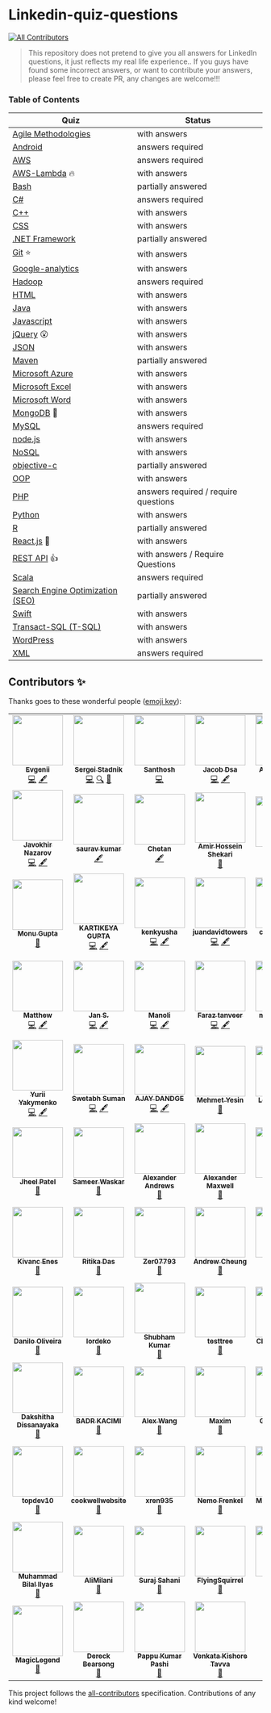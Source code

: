 # Linkedin-quiz-questions
<!-- ALL-CONTRIBUTORS-BADGE:START - Do not remove or modify this section -->
[![All Contributors](https://img.shields.io/badge/all_contributors-81-orange.svg?style=flat-square)](#contributors-)
<!-- ALL-CONTRIBUTORS-BADGE:END -->
> This repository does not pretend to give you all answers for LinkedIn questions, it just reflects my real life experience.. If you guys have found some incorrect answers, or want to contribute your answers, please feel free to create PR, any changes are welcome!!!

### Table of Contents

| Quiz      |  Status |
| --------- |  ------ |
| [Agile Methodologies](https://github.com/Ebazhanov/in-quiz-questions/blob/master/agile-methodologies/agile-methodologies-quiz.md) | with answers |
| [Android](https://github.com/Ebazhanov/in-quiz-questions/blob/master/android/android-quiz.md) | answers required |
| [AWS](https://github.com/Ebazhanov/in-quiz-questions/blob/master/aws/aws-quiz.md) | answers required |
| [AWS-Lambda](https://github.com/Ebazhanov/in-quiz-questions/blob/master/aws-lambda/aws-lambda-quiz.md) :fire: | with answers |
| [Bash](https://github.com/Ebazhanov/in-quiz-questions/blob/master/bash/bash-quiz.md) |  partially answered |
| [C#](https://github.com/Ebazhanov/in-quiz-questions/blob/master/c%23/c-sharp-quiz.md) |  answers required |
| [C++](https://github.com/Ebazhanov/in-quiz-questions/blob/master/c%2B%2B/c%2B%2Bquiz.md) |  with answers |
| [CSS](https://github.com/Ebazhanov/in-quiz-questions/blob/master/css/css-quiz.md) |  with answers |
| [.NET Framework](https://github.com/Ebazhanov/in-quiz-questions/blob/master/dotnet-framework/dotnet-framework-quiz.md) |  partially answered  |
| [Git](https://github.com/Ebazhanov/in-quiz-questions/blob/master/git/git-quiz.md) :star: | with answers |
| [Google-analytics](https://github.com/Ebazhanov/in-quiz-questions/blob/master/google-analytics/google-analytics-quiz.md) |  with answers |
| [Hadoop](https://github.com/Ebazhanov/in-quiz-questions/blob/master/hadoop/hadoop-quiz.md) | answers required |
| [HTML](https://github.com/Ebazhanov/in-quiz-questions/blob/master/html/html-quiz.md) |  with answers |
| [Java](https://github.com/Ebazhanov/in-quiz-questions/blob/master/java/java-quiz.md) |  with answers |
| [Javascript](https://github.com/Ebazhanov/in-quiz-questions/blob/master/javascript/javascript-quiz.md) | with answers |
| [jQuery](https://github.com/Ebazhanov/in-quiz-questions/blob/master/jquery/jquery-quiz.md) :open_mouth: |  with answers |
| [JSON](https://github.com/Ebazhanov/in-quiz-questions/blob/master/json/json-quiz.md) |  with answers |
| [Maven](https://github.com/Ebazhanov/in-quiz-questions/blob/master/maven/maven-quiz.md) |  partially answered |
| [Microsoft Azure](https://github.com/Ebazhanov/in-quiz-questions/blob/master/microsoft-azure/microsoft-azure-quiz.md) |  with answers |
| [Microsoft Excel](https://github.com/Ebazhanov/in-quiz-questions/blob/master/microsoft-excel/microsoft-excel-quiz.md) |  with answers |
| [Microsoft Word](https://github.com/Ebazhanov/in-quiz-questions/blob/master/microsoft-word/microsoft-word-quiz.md) |  with answers |
| [MongoDB](https://github.com/Ebazhanov/in-quiz-questions/blob/master/mongodb/mongodb-quiz.md) :green_heart: |  with answers |
| [MySQL](https://github.com/Ebazhanov/in-quiz-questions/blob/master/mysql/mysql-quiz.md) |  answers required |
| [node.js](https://github.com/Ebazhanov/in-quiz-questions/blob/master/node.js/node.js-quiz.md) |  with answers |
| [NoSQL](https://github.com/Ebazhanov/in-quiz-questions/blob/master/nosql/nosql-quiz.md) |  with answers |
| [objective-c](https://github.com/Ebazhanov/in-quiz-questions/blob/master/objective-c/objective-c_quiz.md) |   partially answered |
| [OOP](https://github.com/Ebazhanov/in-quiz-questions/blob/master/oop/object-oriented-programming-quiz.md) |  with answers |
| [PHP](https://github.com/Ebazhanov/in-quiz-questions/blob/master/php/php-quiz.md) |  answers required /  require questions |
| [Python](https://github.com/Ebazhanov/in-quiz-questions/blob/master/python/python-quiz.md) | with answers |
| [R](https://github.com/Ebazhanov/in-quiz-questions/blob/master/r/r-quiz.md) |  partially answered |
| [React.js](https://github.com/Ebazhanov/in-quiz-questions/blob/master/react/reactjs-quiz.md) :rose: |  with answers |
| [REST API](https://github.com/Ebazhanov/in-quiz-questions/blob/master/rest-api/rest-api-quiz.md) :+1: |  with answers / Require Questions |
| [Scala](https://github.com/Ebazhanov/in-quiz-questions/blob/master/scala/scala-quiz.md) |  answers required  |
| [Search Engine Optimization (SEO)](https://github.com/Ebazhanov/in-quiz-questions/blob/master/seo/search-engine-optimization-quiz.md) |  partially answered  |
| [Swift](https://github.com/Ebazhanov/in-quiz-questions/blob/master/swift/swift-quiz.md) |  with answers |
| [Transact-SQL (T-SQL)](https://github.com/Ebazhanov/in-quiz-questions/blob/master/t-sql/t-sql-quiz.md) |  with answers  |
| [WordPress](https://github.com/Ebazhanov/in-quiz-questions/blob/master/wordpress/wordpress-quiz.md) |  with answers  |
| [XML](https://github.com/Ebazhanov/in-quiz-questions/blob/master/xml/xml-quiz.md) |  answers required |

## Contributors ✨

Thanks goes to these wonderful people ([emoji key](https://allcontributors.org/docs/en/emoji-key)):

<!-- ALL-CONTRIBUTORS-LIST:START - Do not remove or modify this section -->
<!-- prettier-ignore-start -->
<!-- markdownlint-disable -->
<table>
  <tr>
    <td align="center"><a href="https://github.com/Ebazhanov"><img src="https://avatars2.githubusercontent.com/u/13170022?v=4" width="100px;" alt=""/><br /><sub><b>Evgenii</b></sub></a><br /><a href="https://github.com/Ebazhanov/in-quiz-questions/commits?author=Ebazhanov" title="Code">💻</a> <a href="#content-Ebazhanov" title="Content">🖋</a></td>
    <td align="center"><a href="https://ethereum.stackexchange.com/users/38531/monkrus"><img src="https://avatars3.githubusercontent.com/u/12500447?v=4" width="100px;" alt=""/><br /><sub><b>Sergei Stadnik</b></sub></a><br /><a href="https://github.com/Ebazhanov/in-quiz-questions/commits?author=monkrus" title="Code">💻</a> <a href="#fundingFinding-monkrus" title="Funding Finding">🔍</a> <a href="#ideas-monkrus" title="Ideas, Planning, & Feedback">🤔</a></td>
    <td align="center"><a href="https://github.com/santhosh-techie"><img src="https://avatars2.githubusercontent.com/u/29485255?v=4" width="100px;" alt=""/><br /><sub><b>Santhosh</b></sub></a><br /><a href="https://github.com/Ebazhanov/in-quiz-questions/commits?author=santhosh-techie" title="Code">💻</a></td>
    <td align="center"><a href="https://github.com/iamjake-dev"><img src="https://avatars0.githubusercontent.com/u/65621534?v=4" width="100px;" alt=""/><br /><sub><b>Jacob Dsa</b></sub></a><br /><a href="https://github.com/Ebazhanov/in-quiz-questions/commits?author=iamjake-dev" title="Code">💻</a> <a href="#content-iamjake-dev" title="Content">🖋</a></td>
    <td align="center"><a href="http://aaronmeese.com"><img src="https://avatars0.githubusercontent.com/u/17814535?v=4" width="100px;" alt=""/><br /><sub><b>Aaron Meese</b></sub></a><br /><a href="https://github.com/Ebazhanov/in-quiz-questions/commits?author=ajmeese7" title="Code">💻</a> <a href="#content-ajmeese7" title="Content">🖋</a></td>
    <td align="center"><a href="https://github.com/arqarq"><img src="https://avatars3.githubusercontent.com/u/43341071?v=4" width="100px;" alt=""/><br /><sub><b>arqarq</b></sub></a><br /><a href="https://github.com/Ebazhanov/in-quiz-questions/commits?author=arqarq" title="Code">💻</a> <a href="#content-arqarq" title="Content">🖋</a></td>
    <td align="center"><a href="https://github.com/amitykaran"><img src="https://avatars2.githubusercontent.com/u/23481557?v=4" width="100px;" alt=""/><br /><sub><b>Amit Yadav</b></sub></a><br /><a href="https://github.com/Ebazhanov/in-quiz-questions/commits?author=amitykaran" title="Code">💻</a> <a href="#content-amitykaran" title="Content">🖋</a></td>
  </tr>
  <tr>
    <td align="center"><a href="http://creator.geekart.club/"><img src="https://avatars0.githubusercontent.com/u/18037133?v=4" width="100px;" alt=""/><br /><sub><b>Javokhir Nazarov</b></sub></a><br /><a href="https://github.com/Ebazhanov/in-quiz-questions/commits?author=Nazarov7mu" title="Code">💻</a> <a href="#content-Nazarov7mu" title="Content">🖋</a></td>
    <td align="center"><a href="https://github.com/saurav1423"><img src="https://avatars1.githubusercontent.com/u/55906348?v=4" width="100px;" alt=""/><br /><sub><b>saurav kumar</b></sub></a><br /><a href="#content-saurav1423" title="Content">🖋</a></td>
    <td align="center"><a href="https://github.com/Chetan11-dev"><img src="https://avatars0.githubusercontent.com/u/53407137?v=4" width="100px;" alt=""/><br /><sub><b>Chetan</b></sub></a><br /><a href="#content-Chetan11-dev" title="Content">🖋</a></td>
    <td align="center"><a href="https://github.com/shekari-ah"><img src="https://avatars0.githubusercontent.com/u/61600246?v=4" width="100px;" alt=""/><br /><sub><b>Amir Hossein Shekari</b></sub></a><br /><a href="#design-shekari-ah" title="Design">🎨</a></td>
    <td align="center"><a href="https://github.com/SergDaut"><img src="https://avatars3.githubusercontent.com/u/65856306?v=4" width="100px;" alt=""/><br /><sub><b>SergDaut</b></sub></a><br /><a href="#design-SergDaut" title="Design">🎨</a></td>
    <td align="center"><a href="https://www.linkedin.com/in/pramaniknilotpal/"><img src="https://avatars1.githubusercontent.com/u/33095476?v=4" width="100px;" alt=""/><br /><sub><b>Nilotpal Pramanik</b></sub></a><br /><a href="#design-goodday451999" title="Design">🎨</a></td>
    <td align="center"><a href="https://abhisaphire.github.io"><img src="https://avatars3.githubusercontent.com/u/43245214?v=4" width="100px;" alt=""/><br /><sub><b>Abhishek Kumar</b></sub></a><br /><a href="#design-AbhiSaphire" title="Design">🎨</a></td>
  </tr>
  <tr>
    <td align="center"><a href="https://www.facebook.com/monu.gupta.14855377"><img src="https://avatars3.githubusercontent.com/u/42869855?v=4" width="100px;" alt=""/><br /><sub><b>Monu Gupta</b></sub></a><br /><a href="#design-gmonu" title="Design">🎨</a></td>
    <td align="center"><a href="https://github.com/kartikeyaGUPTA45"><img src="https://avatars2.githubusercontent.com/u/55397207?v=4" width="100px;" alt=""/><br /><sub><b>KARTIKEYA GUPTA</b></sub></a><br /><a href="https://github.com/Ebazhanov/in-quiz-questions/commits?author=kartikeyaGUPTA45" title="Code">💻</a> <a href="#content-kartikeyaGUPTA45" title="Content">🖋</a></td>
    <td align="center"><a href="https://github.com/kenkyusha"><img src="https://avatars1.githubusercontent.com/u/22096048?v=4" width="100px;" alt=""/><br /><sub><b>kenkyusha</b></sub></a><br /><a href="https://github.com/Ebazhanov/in-quiz-questions/commits?author=kenkyusha" title="Code">💻</a> <a href="#content-kenkyusha" title="Content">🖋</a></td>
    <td align="center"><a href="https://github.com/juandavidtowers"><img src="https://avatars0.githubusercontent.com/u/58567225?v=4" width="100px;" alt=""/><br /><sub><b>juandavidtowers</b></sub></a><br /><a href="https://github.com/Ebazhanov/in-quiz-questions/commits?author=juandavidtowers" title="Code">💻</a> <a href="#content-juandavidtowers" title="Content">🖋</a></td>
    <td align="center"><a href="https://github.com/cyber-netics"><img src="https://avatars1.githubusercontent.com/u/67401984?v=4" width="100px;" alt=""/><br /><sub><b>cyber-netics</b></sub></a><br /><a href="https://github.com/Ebazhanov/in-quiz-questions/commits?author=cyber-netics" title="Code">💻</a> <a href="#content-cyber-netics" title="Content">🖋</a></td>
    <td align="center"><a href="https://github.com/jtrisw"><img src="https://avatars0.githubusercontent.com/u/67442001?v=4" width="100px;" alt=""/><br /><sub><b>jtrisw</b></sub></a><br /><a href="https://github.com/Ebazhanov/in-quiz-questions/commits?author=jtrisw" title="Code">💻</a> <a href="#content-jtrisw" title="Content">🖋</a></td>
    <td align="center"><a href="http://www.linkedin.com/in/renregalado"><img src="https://avatars3.githubusercontent.com/u/15017921?v=4" width="100px;" alt=""/><br /><sub><b>Renato Regalado</b></sub></a><br /><a href="https://github.com/Ebazhanov/in-quiz-questions/commits?author=ingenium21" title="Code">💻</a> <a href="#content-ingenium21" title="Content">🖋</a></td>
  </tr>
  <tr>
    <td align="center"><a href="https://elixiumnetwork.org/"><img src="https://avatars3.githubusercontent.com/u/19564531?v=4" width="100px;" alt=""/><br /><sub><b>Matthew</b></sub></a><br /><a href="https://github.com/Ebazhanov/in-quiz-questions/commits?author=fantypants" title="Code">💻</a> <a href="#content-fantypants" title="Content">🖋</a></td>
    <td align="center"><a href="https://github.com/roplayer"><img src="https://avatars0.githubusercontent.com/u/129923?v=4" width="100px;" alt=""/><br /><sub><b>Jan S.</b></sub></a><br /><a href="https://github.com/Ebazhanov/in-quiz-questions/commits?author=roplayer" title="Code">💻</a> <a href="#content-roplayer" title="Content">🖋</a></td>
    <td align="center"><a href="https://github.com/igielskv"><img src="https://avatars1.githubusercontent.com/u/7470561?v=4" width="100px;" alt=""/><br /><sub><b>Manoli</b></sub></a><br /><a href="https://github.com/Ebazhanov/in-quiz-questions/commits?author=igielskv" title="Code">💻</a> <a href="#content-igielskv" title="Content">🖋</a></td>
    <td align="center"><a href="https://github.com/faraztanveer"><img src="https://avatars0.githubusercontent.com/u/23014681?v=4" width="100px;" alt=""/><br /><sub><b>Faraz tanveer</b></sub></a><br /><a href="https://github.com/Ebazhanov/in-quiz-questions/commits?author=faraztanveer" title="Code">💻</a> <a href="#content-faraztanveer" title="Content">🖋</a></td>
    <td align="center"><a href="https://github.com/mohnishkarri"><img src="https://avatars2.githubusercontent.com/u/60459557?v=4" width="100px;" alt=""/><br /><sub><b>mohnishkarri</b></sub></a><br /><a href="https://github.com/Ebazhanov/in-quiz-questions/commits?author=mohnishkarri" title="Code">💻</a> <a href="#content-mohnishkarri" title="Content">🖋</a></td>
    <td align="center"><a href="https://github.com/andyzhu"><img src="https://avatars3.githubusercontent.com/u/171831?v=4" width="100px;" alt=""/><br /><sub><b>andyzhu</b></sub></a><br /><a href="https://github.com/Ebazhanov/in-quiz-questions/commits?author=andyzhu" title="Code">💻</a> <a href="#content-andyzhu" title="Content">🖋</a></td>
    <td align="center"><a href="https://github.com/kushvishal"><img src="https://avatars3.githubusercontent.com/u/67946755?v=4" width="100px;" alt=""/><br /><sub><b>Vishal Kushwah</b></sub></a><br /><a href="https://github.com/Ebazhanov/in-quiz-questions/commits?author=kushvishal" title="Code">💻</a> <a href="#content-kushvishal" title="Content">🖋</a></td>
  </tr>
  <tr>
    <td align="center"><a href="https://github.com/7fold"><img src="https://avatars1.githubusercontent.com/u/33958646?v=4" width="100px;" alt=""/><br /><sub><b>Yurii Yakymenko</b></sub></a><br /><a href="https://github.com/Ebazhanov/in-quiz-questions/commits?author=7fold" title="Code">💻</a> <a href="#content-7fold" title="Content">🖋</a></td>
    <td align="center"><a href="https://www.thetechrix.com"><img src="https://avatars0.githubusercontent.com/u/19845881?v=4" width="100px;" alt=""/><br /><sub><b>Swetabh Suman</b></sub></a><br /><a href="https://github.com/Ebazhanov/in-quiz-questions/commits?author=Swetabhsuman8" title="Code">💻</a> <a href="#content-Swetabhsuman8" title="Content">🖋</a></td>
    <td align="center"><a href="https://github.com/theInvincible"><img src="https://avatars2.githubusercontent.com/u/60701544?v=4" width="100px;" alt=""/><br /><sub><b>AJAY DANDGE</b></sub></a><br /><a href="https://github.com/Ebazhanov/in-quiz-questions/commits?author=theInvincible" title="Code">💻</a> <a href="#content-theInvincible" title="Content">🖋</a></td>
    <td align="center"><a href="https://github.com/mehmeteyesin"><img src="https://avatars3.githubusercontent.com/u/5034086?v=4" width="100px;" alt=""/><br /><sub><b>Mehmet Yesin</b></sub></a><br /><a href="#design-mehmeteyesin" title="Design">🎨</a></td>
    <td align="center"><a href="https://github.com/lok0613"><img src="https://avatars0.githubusercontent.com/u/6286158?v=4" width="100px;" alt=""/><br /><sub><b>Lok Chun Wai</b></sub></a><br /><a href="#design-lok0613" title="Design">🎨</a></td>
    <td align="center"><a href="https://github.com/adriadejuan"><img src="https://avatars2.githubusercontent.com/u/59417678?v=4" width="100px;" alt=""/><br /><sub><b>Adria de Juan</b></sub></a><br /><a href="#design-adriadejuan" title="Design">🎨</a></td>
    <td align="center"><a href="https://github.com/gl-man"><img src="https://avatars3.githubusercontent.com/u/29589220?v=4" width="100px;" alt=""/><br /><sub><b>GL-Man</b></sub></a><br /><a href="#design-gl-man" title="Design">🎨</a></td>
  </tr>
  <tr>
    <td align="center"><a href="https://github.com/Jheel-patel"><img src="https://avatars2.githubusercontent.com/u/50559602?v=4" width="100px;" alt=""/><br /><sub><b>Jheel Patel</b></sub></a><br /><a href="#design-Jheel-patel" title="Design">🎨</a></td>
    <td align="center"><a href="https://wsameer.github.io/v1/"><img src="https://avatars0.githubusercontent.com/u/8468992?v=4" width="100px;" alt=""/><br /><sub><b>Sameer Waskar</b></sub></a><br /><a href="#design-wsameer" title="Design">🎨</a></td>
    <td align="center"><a href="https://github.com/alexander-e-andrews"><img src="https://avatars1.githubusercontent.com/u/45926661?v=4" width="100px;" alt=""/><br /><sub><b>Alexander Andrews</b></sub></a><br /><a href="#design-alexander-e-andrews" title="Design">🎨</a></td>
    <td align="center"><a href="http://linkedin.com/in/abmaxwell/"><img src="https://avatars1.githubusercontent.com/u/25352305?v=4" width="100px;" alt=""/><br /><sub><b>Alexander Maxwell</b></sub></a><br /><a href="#design-abmaxwell" title="Design">🎨</a></td>
    <td align="center"><a href="https://github.com/SlavaSD"><img src="https://avatars2.githubusercontent.com/u/38739299?v=4" width="100px;" alt=""/><br /><sub><b>Slava</b></sub></a><br /><a href="#design-SlavaSD" title="Design">🎨</a></td>
    <td align="center"><a href="https://github.com/mayurbiw"><img src="https://avatars2.githubusercontent.com/u/20475960?v=4" width="100px;" alt=""/><br /><sub><b>Mayur Khatri</b></sub></a><br /><a href="#design-mayurbiw" title="Design">🎨</a></td>
    <td align="center"><a href="https://github.com/Mascantosh"><img src="https://avatars0.githubusercontent.com/u/38609392?v=4" width="100px;" alt=""/><br /><sub><b>Mascantosh</b></sub></a><br /><a href="https://github.com/Ebazhanov/in-quiz-questions/commits?author=Mascantosh" title="Code">💻</a> <a href="#content-Mascantosh" title="Content">🖋</a> <a href="#talk-Mascantosh" title="Talks">📢</a> <a href="#ideas-Mascantosh" title="Ideas, Planning, & Feedback">🤔</a></td>
  </tr>
  <tr>
    <td align="center"><a href="https://www.linkedin.com/in/kivancenesbeser/"><img src="https://avatars0.githubusercontent.com/u/16528400?v=4" width="100px;" alt=""/><br /><sub><b>Kivanc Enes</b></sub></a><br /><a href="#design-kivancbeser" title="Design">🎨</a></td>
    <td align="center"><a href="http://www.linkedin.com/in/ritika-das-ece/"><img src="https://avatars2.githubusercontent.com/u/61988162?v=4" width="100px;" alt=""/><br /><sub><b>Ritika Das</b></sub></a><br /><a href="#design-Ritika-Das" title="Design">🎨</a></td>
    <td align="center"><a href="https://github.com/Zer07793"><img src="https://avatars3.githubusercontent.com/u/68774399?v=4" width="100px;" alt=""/><br /><sub><b>Zer07793</b></sub></a><br /><a href="#design-Zer07793" title="Design">🎨</a></td>
    <td align="center"><a href="https://github.com/cheungdzinyung"><img src="https://avatars1.githubusercontent.com/u/24264186?v=4" width="100px;" alt=""/><br /><sub><b>Andrew Cheung</b></sub></a><br /><a href="#design-cheungdzinyung" title="Design">🎨</a></td>
    <td align="center"><a href="https://github.com/sadhac"><img src="https://avatars2.githubusercontent.com/u/35103750?v=4" width="100px;" alt=""/><br /><sub><b>Sadha</b></sub></a><br /><a href="#design-sadhac" title="Design">🎨</a></td>
    <td align="center"><a href="https://github.com/tainenko"><img src="https://avatars0.githubusercontent.com/u/31752048?v=4" width="100px;" alt=""/><br /><sub><b>tainenko</b></sub></a><br /><a href="#design-tainenko" title="Design">🎨</a></td>
    <td align="center"><a href="https://github.com/github-star-coder"><img src="https://avatars2.githubusercontent.com/u/68719147?v=4" width="100px;" alt=""/><br /><sub><b>github-star-coder</b></sub></a><br /><a href="#design-github-star-coder" title="Design">🎨</a></td>
  </tr>
  <tr>
    <td align="center"><a href="https://github.com/danilotecoliveira"><img src="https://avatars3.githubusercontent.com/u/8810413?v=4" width="100px;" alt=""/><br /><sub><b>Danilo Oliveira</b></sub></a><br /><a href="#design-danilotecoliveira" title="Design">🎨</a></td>
    <td align="center"><a href="https://github.com/lordeko"><img src="https://avatars3.githubusercontent.com/u/5224614?v=4" width="100px;" alt=""/><br /><sub><b>lordeko</b></sub></a><br /><a href="#design-lordeko" title="Design">🎨</a></td>
    <td align="center"><a href="https://github.com/TheShubham-K"><img src="https://avatars0.githubusercontent.com/u/52125841?v=4" width="100px;" alt=""/><br /><sub><b>Shubham Kumar</b></sub></a><br /><a href="#design-TheShubham-K" title="Design">🎨</a></td>
    <td align="center"><a href="https://github.com/testtree"><img src="https://avatars2.githubusercontent.com/u/69110357?v=4" width="100px;" alt=""/><br /><sub><b>testtree</b></sub></a><br /><a href="#design-testtree" title="Design">🎨</a></td>
    <td align="center"><a href="https://github.com/cherylli"><img src="https://avatars2.githubusercontent.com/u/6191116?v=4" width="100px;" alt=""/><br /><sub><b>Cheryl Murphy</b></sub></a><br /><a href="#design-cherylli" title="Design">🎨</a></td>
    <td align="center"><a href="https://github.com/TechieTom"><img src="https://avatars2.githubusercontent.com/u/342573?v=4" width="100px;" alt=""/><br /><sub><b>Bipin Thomas</b></sub></a><br /><a href="#design-TechieTom" title="Design">🎨</a></td>
    <td align="center"><a href="https://github.com/aHishamm"><img src="https://avatars1.githubusercontent.com/u/40188935?v=4" width="100px;" alt=""/><br /><sub><b>Abdulrahman Hisham</b></sub></a><br /><a href="#design-aHishamm" title="Design">🎨</a></td>
  </tr>
  <tr>
    <td align="center"><a href="https://www.linkedin.com/in/dakshitha-dissanayaka-099a09143/?originalSubdomain=lk"><img src="https://avatars1.githubusercontent.com/u/45692186?v=4" width="100px;" alt=""/><br /><sub><b>Dakshitha Dissanayaka</b></sub></a><br /><a href="#design-Dakshitha96" title="Design">🎨</a></td>
    <td align="center"><a href="https://badrkac.github.io"><img src="https://avatars0.githubusercontent.com/u/31140256?v=4" width="100px;" alt=""/><br /><sub><b>BADR KACIMI</b></sub></a><br /><a href="#design-BADRKAC" title="Design">🎨</a></td>
    <td align="center"><a href="http://naivekid.me/"><img src="https://avatars2.githubusercontent.com/u/9972355?v=4" width="100px;" alt=""/><br /><sub><b>Alex Wang</b></sub></a><br /><a href="#design-DarkAlexWang" title="Design">🎨</a></td>
    <td align="center"><a href="https://github.com/maximlangman"><img src="https://avatars2.githubusercontent.com/u/69239194?v=4" width="100px;" alt=""/><br /><sub><b>Maxim</b></sub></a><br /><a href="#design-maximlangman" title="Design">🎨</a></td>
    <td align="center"><a href="https://github.com/GordonGrant"><img src="https://avatars2.githubusercontent.com/u/69278254?v=4" width="100px;" alt=""/><br /><sub><b>GordonGrant</b></sub></a><br /><a href="#design-GordonGrant" title="Design">🎨</a></td>
    <td align="center"><a href="http://tirufat.com"><img src="https://avatars1.githubusercontent.com/u/38384199?v=4" width="100px;" alt=""/><br /><sub><b>Ephrem Demelash</b></sub></a><br /><a href="#design-ephremdeme" title="Design">🎨</a></td>
    <td align="center"><a href="https://github.com/JonOrcutt"><img src="https://avatars1.githubusercontent.com/u/14285933?v=4" width="100px;" alt=""/><br /><sub><b>JonOrcutt</b></sub></a><br /><a href="#design-JonOrcutt" title="Design">🎨</a></td>
  </tr>
  <tr>
    <td align="center"><a href="https://github.com/topdev10"><img src="https://avatars0.githubusercontent.com/u/44815224?v=4" width="100px;" alt=""/><br /><sub><b>topdev10</b></sub></a><br /><a href="#design-topdev10" title="Design">🎨</a></td>
    <td align="center"><a href="https://github.com/cookwellwebsite"><img src="https://avatars0.githubusercontent.com/u/67667331?v=4" width="100px;" alt=""/><br /><sub><b>cookwellwebsite</b></sub></a><br /><a href="#design-cookwellwebsite" title="Design">🎨</a></td>
    <td align="center"><a href="https://github.com/xren935"><img src="https://avatars2.githubusercontent.com/u/59517115?v=4" width="100px;" alt=""/><br /><sub><b>xren935</b></sub></a><br /><a href="#design-xren935" title="Design">🎨</a></td>
    <td align="center"><a href="https://github.com/nemo369"><img src="https://avatars2.githubusercontent.com/u/5106483?v=4" width="100px;" alt=""/><br /><sub><b>Nemo Frenkel</b></sub></a><br /><a href="#design-nemo369" title="Design">🎨</a></td>
    <td align="center"><a href="https://www.hackerrank.com/mdsaifalam96"><img src="https://avatars1.githubusercontent.com/u/38750964?v=4" width="100px;" alt=""/><br /><sub><b>MD SAIF ALAM</b></sub></a><br /><a href="#design-mdsaifalam96" title="Design">🎨</a></td>
    <td align="center"><a href="https://github.com/borosilva"><img src="https://avatars1.githubusercontent.com/u/16139435?v=4" width="100px;" alt=""/><br /><sub><b>Boris López Araya</b></sub></a><br /><a href="#design-borosilva" title="Design">🎨</a></td>
    <td align="center"><a href="https://github.com/LarryChiem"><img src="https://avatars0.githubusercontent.com/u/15273129?v=4" width="100px;" alt=""/><br /><sub><b>Larry Chiem</b></sub></a><br /><a href="#design-LarryChiem" title="Design">🎨</a></td>
  </tr>
  <tr>
    <td align="center"><a href="https://github.com/bilal966"><img src="https://avatars3.githubusercontent.com/u/8384741?v=4" width="100px;" alt=""/><br /><sub><b>Muhammad Bilal Ilyas</b></sub></a><br /><a href="#design-bilal966" title="Design">🎨</a></td>
    <td align="center"><a href="http://alimilani.ir"><img src="https://avatars1.githubusercontent.com/u/59066012?v=4" width="100px;" alt=""/><br /><sub><b>AliMilani</b></sub></a><br /><a href="#design-AliMilani" title="Design">🎨</a></td>
    <td align="center"><a href="https://surajsahani.github.io/"><img src="https://avatars3.githubusercontent.com/u/22853459?v=4" width="100px;" alt=""/><br /><sub><b>Suraj Sahani</b></sub></a><br /><a href="#design-surajsahani" title="Design">🎨</a></td>
    <td align="center"><a href="https://medium.com/@flyingSquirrel"><img src="https://avatars2.githubusercontent.com/u/43737436?v=4" width="100px;" alt=""/><br /><sub><b>FlyingSquirrel</b></sub></a><br /><a href="#design-flyingSquirrel-dev" title="Design">🎨</a></td>
    <td align="center"><a href="https://ericktijerou.com/"><img src="https://avatars1.githubusercontent.com/u/17746153?v=4" width="100px;" alt=""/><br /><sub><b>Erick Tijero</b></sub></a><br /><a href="#design-ericktijerou" title="Design">🎨</a></td>
    <td align="center"><a href="https://github.com/Jaskaran121"><img src="https://avatars1.githubusercontent.com/u/35613378?v=4" width="100px;" alt=""/><br /><sub><b>Jaskaran Kukreja</b></sub></a><br /><a href="#design-Jaskaran121" title="Design">🎨</a></td>
    <td align="center"><a href="https://github.com/mlito"><img src="https://avatars3.githubusercontent.com/u/5511762?v=4" width="100px;" alt=""/><br /><sub><b>MichaelL</b></sub></a><br /><a href="#design-mlito" title="Design">🎨</a></td>
  </tr>
  <tr>
    <td align="center"><a href="https://github.com/MagicLegend"><img src="https://avatars1.githubusercontent.com/u/3169104?v=4" width="100px;" alt=""/><br /><sub><b>MagicLegend</b></sub></a><br /><a href="#design-MagicLegend" title="Design">🎨</a></td>
    <td align="center"><a href="https://github.com/dkbearsong"><img src="https://avatars0.githubusercontent.com/u/58266063?v=4" width="100px;" alt=""/><br /><sub><b>Dereck Bearsong</b></sub></a><br /><a href="#design-dkbearsong" title="Design">🎨</a></td>
    <td align="center"><a href="https://www.linkedin.com/in/pappu-kumar-pashi-75977a172/"><img src="https://avatars2.githubusercontent.com/u/46879554?v=4" width="100px;" alt=""/><br /><sub><b>Pappu Kumar Pashi</b></sub></a><br /><a href="#design-PappuKP" title="Design">🎨</a></td>
    <td align="center"><a href="https://github.com/kishore93"><img src="https://avatars0.githubusercontent.com/u/12965564?v=4" width="100px;" alt=""/><br /><sub><b>Venkata Kishore Tavva</b></sub></a><br /><a href="#design-kishore93" title="Design">🎨</a></td>
  </tr>
</table>

<!-- markdownlint-enable -->
<!-- prettier-ignore-end -->
<!-- ALL-CONTRIBUTORS-LIST:END -->

This project follows the [all-contributors](https://github.com/all-contributors/all-contributors) specification. Contributions of any kind welcome!
